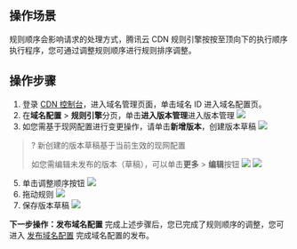 ## 操作场景
规则顺序会影响请求的处理方式，腾讯云 CDN 规则引擎按按至顶向下的执行顺序执行程序，您可通过调整规则顺序进行规则排序调整。

## 操作步骤
1. 登录 [CDN 控制台](https://console.cloud.tencent.com/cdn/domains)，进入域名管理页面，单击域名 ID 进入域名配置页。
2. 在**域名配置** > **规则引擎**分页，单击**进入版本管理**进入版本管理
![](https://qcloudimg.tencent-cloud.cn/raw/74df94786b2947348b4d967506a9fefb.png)
3. 如您需基于现网配置进行变更操作，请单击**新增版本**，创建版本草稿
![](https://qcloudimg.tencent-cloud.cn/raw/6ea4c25c50206e1a6e671f9932b66973.png)
>? 新创建的版本草稿基于当前生效的现网配置
>
>如您需编辑未发布的版本（草稿），可以单击**更多** > **编辑**按钮
>![](https://qcloudimg.tencent-cloud.cn/raw/4ba50ce8e93e622ee0ae6f1c6fa5ae25.png)
>![](https://qcloudimg.tencent-cloud.cn/raw/f58489f69774baa91f60b4850be8b87b.png)
5. 单击调整顺序按钮
![](https://qcloudimg.tencent-cloud.cn/raw/193081c555134ab39ec1641fac53d629.png)
6. 拖动规则
![](https://qcloudimg.tencent-cloud.cn/raw/bda6a8d1f12c447ff8d13d6064d78bc3.png)
7. 保存版本草稿
![](https://qcloudimg.tencent-cloud.cn/raw/3c29af1c833a8e87211c943e3d148cf7.png)

**下一步操作：发布域名配置**
完成上述步骤后，您已完成了规则顺序的调整，您可进入 [发布域名配置](https://cloud.tencent.com/document/product/228/74438) 完成域名配置的发布。

